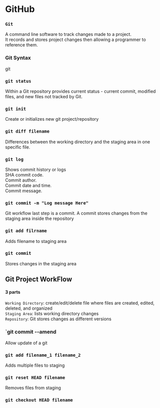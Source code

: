# GitHub
### `Git` <br/>
A command line software to track changes made to a project.<br/>
It records and stores project changes then allowing a programmer to reference them.<br/>
### Git Syntax
git<action>
### `git status`<br/>
Within a Git repository provides current status - current commit, modified files, and new files not tracked by Git.<br/>
### `git init`<br/>
Create or initializes new git project/repository<br/>
### `git diff filename`<br/>
Differences between the working directory and the staging area in one specific file.<br/>
### `git log`<br/>
Shows commit history or logs<br/>
SHA commit code.<br/>
Commit author.<br/>
Commit date and time.<br/>
Commit message.<br/>
### `git commit -m "Log message Here"`<br/>
Git workflow last step is a commit. A commit stores changes from the staging area inside the repository<br/>
### `git add filrname`<br/>
Adds filename to staging area<br/>
### `git commit`<br/>
Stores changes in the staging area<br/>
## Git Project WorkFlow
#### 3 parts
`Working Directory`: create/edit/delete file where files are created, edited, deleted, and organized<br/>
`Staging Area`: lists working directory changes<br/>
`Repository`: Git stores changes as different versions<br/>
### `git commit --amend
Allow update of a git
### `git add filename_1 filename_2`
Adds multiple files to staging
### `git reset HEAD filename`
Removes files from staging
### `git checkout HEAD filename`
<br/>

